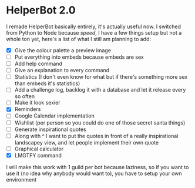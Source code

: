 # HelperBot 2.0
I remade HelperBot basically entirely, it's actually useful now. I switched from Python to Node because *speed*, I have a few things setup but not a whole ton yet, here's a list of what I still am planning to add:

- [X] Give the colour palette a preview image
- [ ] Put everything into embeds because embeds are sex
- [ ] Add help command
- [ ] Give an explanation to every command
- [ ] Statistics (I don't even know for what but if there's something more sex than embeds it's statistics)
- [ ] Add a challenge log, backlog it with a database and let it release every so often
- [ ] Make it look sexier
- [X] Reminders
- [ ] Google Calendar implementation
- [ ] Wishlist (per person so you could do one of those secret santa things)
- [ ] Generate inspirational quotes
- [ ] Along with ^ I want to put the quotes in front of a really inspirational landscapey view, and let people implement their own quote
- [ ] Graphical calculator
- [X] LMGTFY command

I will make this work with 1 guild per bot because laziness, so if you want to use it (no idea why anybody would want to), you have to setup your own environment
